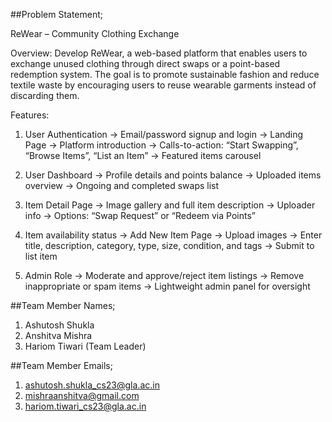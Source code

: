 ##Problem Statement;

ReWear – Community Clothing Exchange 

Overview: 
Develop ReWear, a web-based platform that enables users to exchange unused clothing 
through direct swaps or a point-based redemption system. The goal is to promote sustainable 
fashion and reduce textile waste by encouraging users to reuse wearable garments instead of 
discarding them. 

Features: 
1) User Authentication 
-> Email/password signup and login 
-> Landing Page 
-> Platform introduction 
-> Calls-to-action: “Start Swapping”, “Browse Items”, “List an Item” 
-> Featured items carousel 

2) User Dashboard 
-> Profile details and points balance 
-> Uploaded items overview 
-> Ongoing and completed swaps list 

3) Item Detail Page 
-> Image gallery and full item description 
-> Uploader info 
-> Options: “Swap Request” or “Redeem via Points” 

4) Item availability status 
-> Add New Item Page 
-> Upload images 
-> Enter title, description, category, type, size, condition, and tags 
-> Submit to list item 

5) Admin Role 
-> Moderate and approve/reject item listings 
-> Remove inappropriate or spam items 
-> Lightweight admin panel for oversight



##Team Member Names;

1) Ashutosh Shukla
2) Anshitva Mishra
3) Hariom Tiwari (Team Leader)


##Team Member Emails;

1) ashutosh.shukla_cs23@gla.ac.in
2) mishraanshitva@gmail.com
3) hariom.tiwari_cs23@gla.ac.in